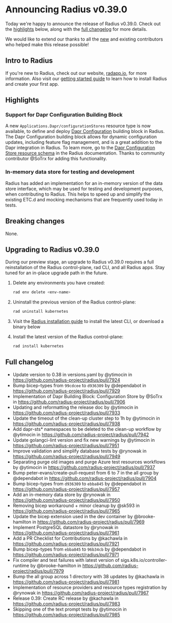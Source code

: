 # Announcing Radius v0.39.0

Today we're happy to announce the release of Radius v0.39.0. Check out the [highlights](#highlights) below, along with the [full changelog](#full-changelog) for more details.

We would like to extend our thanks to all the [new](#new-contributors) and existing contributors who helped make this release possible!

## Intro to Radius

If you're new to Radius, check out our website, [radapp.io](https://radapp.io), for more information. Also visit our [getting started guide](https://docs.radapp.io/getting-started/) to learn how to install Radius and create your first app.

## Highlights

### Support for Dapr Configuration Building Block
A new `Applications.Dapr/configurationStores` resource type is now available, to define and deploy [Dapr Configuration](https://docs.dapr.io/getting-started/quickstarts/configuration-quickstart/) building block in Radius. The Dapr Configuration building block allows for dynamic configuration updates, including feature flag management, and is a great addition to the Dapr integration in Radius. To learn more, go to the [Dapr Configuration Store resource schema](https://docs.radapp.io/reference/resource-schema/dapr-schema/configurationstore/) in the Radius documentation. Thanks to community contributor @SoTrx for adding this functionality.

### In-memory data store for testing and development
Radius has added an implementation for an in-memory version of the data store interface, which may be used for testing and development purposes, when contributing to Radius. This helps to speed up and simplify the existing ETC.d and mocking mechanisms that are frequently used today in tests.

## Breaking changes
None.

## Upgrading to Radius v0.39.0

During our preview stage, an upgrade to Radius v0.39.0 requires a full reinstallation of the Radius control-plane, rad CLI, and all Radius apps. Stay tuned for an in-place upgrade path in the future.

1. Delete any environments you have created:

   ```bash
   rad env delete <env-name>
   ```

2. Uninstall the previous version of the Radius control-plane:

   ```bash
   rad uninstall kubernetes
   ```

3. Visit the [Radius installation guide](https://docs.radapp.io/getting-started/install/) to install the latest CLI, or download a binary below

4. Install the latest version of the Radius control-plane:

   ```bash
   rad install kubernetes
   ```

## Full changelog

* Update version to 0.38 in versions.yaml by @ytimocin in https://github.com/radius-project/radius/pull/7924
* Bump bicep-types from `99cdcee` to `d936309` by @dependabot in https://github.com/radius-project/radius/pull/7929
* Implementation of Dapr Building Block: Configuration Store by @SoTrx in https://github.com/radius-project/radius/pull/7906
* Updating and reformatting the release doc by @ytimocin in https://github.com/radius-project/radius/pull/7933
* Update the timeout of the clean-up cluster step to 1h by @ytimocin in https://github.com/radius-project/radius/pull/7938
* Add dapr-sts* namespaces to be deleted to the clean-up workflow by @ytimocin in https://github.com/radius-project/radius/pull/7942
* Update golangci-lint version and fix new warnings by @ytimocin in https://github.com/radius-project/radius/pull/7951
* Improve validation and simplify database tests by @rynowak in https://github.com/radius-project/radius/pull/7949
* Separating purge old images and purge Azure test resources workflows by @ytimocin in https://github.com/radius-project/radius/pull/7937
* Bump peter-evans/create-pull-request from 6 to 7 in the all group by @dependabot in https://github.com/radius-project/radius/pull/7904
* Bump bicep-types from `d936309` to `ebba845` by @dependabot in https://github.com/radius-project/radius/pull/7957
* Add an in-memory data store by @rynowak in https://github.com/radius-project/radius/pull/7950
* Removing bicep workaround + minor cleanup by @sk593 in https://github.com/radius-project/radius/pull/7965
* Update the bicep extension used in the dev container by @brooke-hamilton in https://github.com/radius-project/radius/pull/7969
* Implement PostgreSQL datastore by @rynowak in https://github.com/radius-project/radius/pull/7961
* Add a PR Checklist for Contributions by @kachawla in https://github.com/radius-project/radius/pull/7921
* Bump bicep-types from `ebba845` to `96b34cb` by @dependabot in https://github.com/radius-project/radius/pull/7971
* Fix compiler and test failures with latest version of sigs.k8s.io/controller-runtime by @brooke-hamilton in https://github.com/radius-project/radius/pull/7979
* Bump the all group across 1 directory with 38 updates by @kachawla in https://github.com/radius-project/radius/pull/7981
* Implementation of resource providers and resource types registration by @rynowak in https://github.com/radius-project/radius/pull/7967
* Release 0.39: Create RC release by @kachawla in https://github.com/radius-project/radius/pull/7983
* Skipping one of the text prompt tests by @ytimocin in https://github.com/radius-project/radius/pull/7985